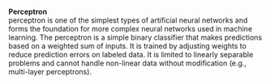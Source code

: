 **Perceptron**  
perceptron is one of the simplest types of artificial neural networks and forms the foundation for more complex neural networks used in machine learning.
The perceptron is a simple binary classifier that makes predictions based on a weighted sum of inputs.
It is trained by adjusting weights to reduce prediction errors on labeled data.
It is limited to linearly separable problems and cannot handle non-linear data without modification (e.g., multi-layer perceptrons).
